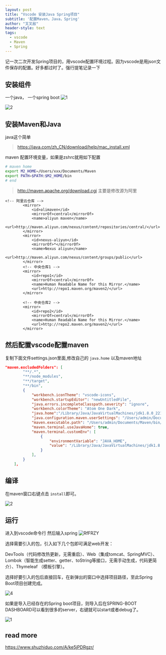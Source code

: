 ```yaml
---
layout: post
title: "Vscode 安装Java Spring项目"
subtitle: '配置Maven，Java，Spring'
author: "叉叉敌"
header-style: text
tags:
  - vscode
  - Maven
  - Spring
---
```

记一次二次开发Spring项目的，用vscode配置环境过程。因为vscode是用json文件保存的配置。好多都过时了。强行提笔记录一下

## 安装组件
一个java， 一个spring boot
![1](https://gitee.com/chasays/mdPic/raw/master/uPic/p2aGRp.png)


![2](https://gitee.com/chasays/mdPic/raw/master/uPic/j4jcE2.png)

## 安装Maven和Java
java这个简单
>https://java.com/zh_CN/download/help/mac_install.xml


maven
配置环境变量，如果是zshrc就用如下配置
```sh
# maven home
export M2_HOME=/Users/xxx/Documents/Maven
export PATH=$PATH:$M2_HOME/bin
# end
```

> http://maven.apache.org/download.cgi
主要是修改源为阿里
```
<!-- 阿里云仓库 -->
        <mirror>
            <id>alimaven</id>
            <mirrorOf>central</mirrorOf>
            <name>aliyun maven</name>
            <url>http://maven.aliyun.com/nexus/content/repositories/central/</url>
        </mirror>
        <mirror>
            <id>nexus-aliyun</id>
            <mirrorOf>*</mirrorOf>
            <name>Nexus aliyun</name>
            <url>http://maven.aliyun.com/nexus/content/groups/public</url>
        </mirror>
        <!-- 中央仓库1 -->
        <mirror>
            <id>repo1</id>
            <mirrorOf>central</mirrorOf>
            <name>Human Readable Name for this Mirror.</name>
            <url>http://repo1.maven.org/maven2/</url>
        </mirror>
 
        <!-- 中央仓库2 -->
        <mirror>
            <id>repo2</id>
            <mirrorOf>central</mirrorOf>
            <name>Human Readable Name for this Mirror.</name>
            <url>http://repo2.maven.org/maven2/</url>
        </mirror>
```

## 然后配置vscode配置maven
复制下面文件settings.json里面,修改自己的 `java.home` 以及maven地址
```json
"maven.excludedFolders": [
        "**/.*",
        "**/node_modules",
        "**/target",
        "**/bin",
        {
            "workbench.iconTheme": "vscode-icons",
            "workbench.startupEditor": "newUntitledFile",
            "java.errors.incompleteClasspath.severity": "ignore",
            "workbench.colorTheme": "Atom One Dark",
            "java.home":"/Library/Java/JavaVirtualMachines/jdk1.8.0_221.jdk/Contents/Home",
            "java.configuration.maven.userSettings": "/Users/admin/Documents/Maven/conf/settings.xml",
            "maven.executable.path": "/Users/admin/Documents/Maven/bin/mvn",
            "maven.terminal.useJavaHome": true,
            "maven.terminal.customEnv": [
                {
                    "environmentVariable": "JAVA_HOME",
                    "value": "/Library/Java/JavaVirtualMachines/jdk1.8.0_221.jdk/Contents/Home"
                }
            ],
        }
    ],
```

## 编译

在maven窗口右键点击 `install`即可。

![2](https://gitee.com/chasays/mdPic/raw/master/uPic/e25DjO.png)


## 运行
进入到vscode命令行
然后输入spring
![RfFRZY](https://gitee.com/chasays/mdPic/raw/master/uPic/RfFRZY.png)

选择需要引入的包，引入如下几个包即可满足web开发：

DevTools（代码修改热更新，无需重启）、Web（集成tomcat、SpringMVC）、Lombok（智能生成setter、getter、toString等接口，无需手动生成，代码更简介）、Thymeleaf （模板引擎）。

选择好要引入的包后直接回车，在新弹出的窗口中选择项目路径，至此Spring Boot项目创建完成。

![4](https://gitee.com/chasays/mdPic/raw/master/uPic/2NabmK.png)

如果是导入已经存在的Spring boot项目，则导入后在SPRING-BOOT DASHBOARD可以看到很多的server，右键就可以start或者debug了。

![1](https://gitee.com/chasays/mdPic/raw/master/uPic/xShkzS.png)

## read more

https://www.shuzhiduo.com/A/ke5jPDRgzr/
